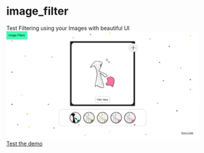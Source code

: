 # image_filter
Test Filtering using your Images with beautiful UI
<img src="images/im_filter.jpg">
<a href="https://rahul3v.xyz/github/image_filter" target="_blank">Test the demo</a>
